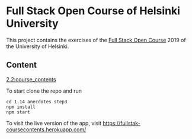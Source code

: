 # Full Stack Open Course of Helsinki University

This project contains the exercises of the [Full Stack Open Course](https://fullstackopen.com/en/) 2019 of the University of Helsinki.



## Content

 [ 2.2:course_contents]()
 
 
 To start clone the repo and run
```
cd 1.14 anecdotes step3
npm install
npm start
```


To visit the live version of the app, visit https://fullstak-coursecontents.herokuapp.com/
